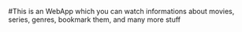 #This is an WebApp which you can watch informations about movies, series, genres, bookmark them, and many more stuff
